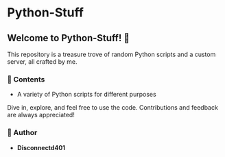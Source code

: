 # Python-Stuff
## Welcome to Python-Stuff! 🚀

This repository is a treasure trove of random Python scripts and a custom server, all crafted by me.

### 📂 Contents

- A variety of Python scripts for different purposes

Dive in, explore, and feel free to use the code. Contributions and feedback are always appreciated!

### 👤 Author

- **Disconnectd401**